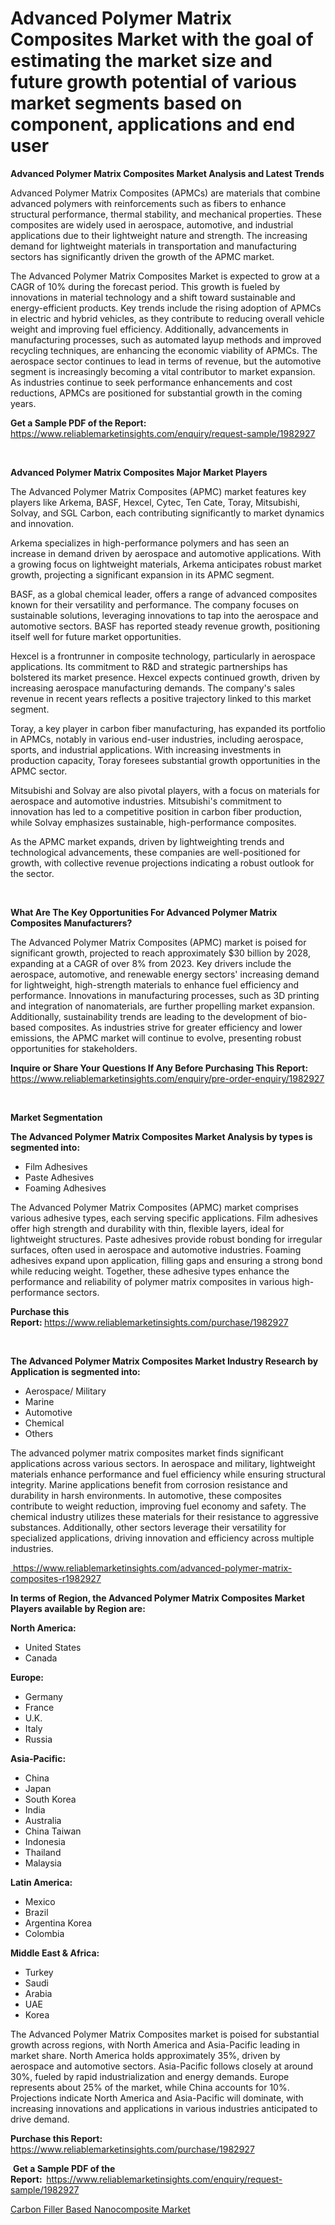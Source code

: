 <p><h1>Advanced Polymer Matrix Composites Market with the goal of estimating the market size and future growth potential of various market segments based on component, applications and end user</h1></p><p><strong>Advanced Polymer Matrix Composites Market Analysis and Latest Trends</strong></p>
<p><p>Advanced Polymer Matrix Composites (APMCs) are materials that combine advanced polymers with reinforcements such as fibers to enhance structural performance, thermal stability, and mechanical properties. These composites are widely used in aerospace, automotive, and industrial applications due to their lightweight nature and strength. The increasing demand for lightweight materials in transportation and manufacturing sectors has significantly driven the growth of the APMC market.</p><p>The Advanced Polymer Matrix Composites Market is expected to grow at a CAGR of 10% during the forecast period. This growth is fueled by innovations in material technology and a shift toward sustainable and energy-efficient products. Key trends include the rising adoption of APMCs in electric and hybrid vehicles, as they contribute to reducing overall vehicle weight and improving fuel efficiency. Additionally, advancements in manufacturing processes, such as automated layup methods and improved recycling techniques, are enhancing the economic viability of APMCs. The aerospace sector continues to lead in terms of revenue, but the automotive segment is increasingly becoming a vital contributor to market expansion. As industries continue to seek performance enhancements and cost reductions, APMCs are positioned for substantial growth in the coming years.</p></p>
<p><strong>Get a Sample PDF of the Report:&nbsp;</strong> <a href="https://www.reliablemarketinsights.com/enquiry/request-sample/1982927?utm_campaign=2943&utm_medium=2&utm_source=Github&utm_content=ia&utm_term=03042025&utm_id=advanced-polymer-matrix-composites">https://www.reliablemarketinsights.com/enquiry/request-sample/1982927</a></p>
<p>&nbsp;</p>
<p><strong>Advanced Polymer Matrix Composites Major Market Players</strong></p>
<p><p>The Advanced Polymer Matrix Composites (APMC) market features key players like Arkema, BASF, Hexcel, Cytec, Ten Cate, Toray, Mitsubishi, Solvay, and SGL Carbon, each contributing significantly to market dynamics and innovation.</p><p>Arkema specializes in high-performance polymers and has seen an increase in demand driven by aerospace and automotive applications. With a growing focus on lightweight materials, Arkema anticipates robust market growth, projecting a significant expansion in its APMC segment.</p><p>BASF, as a global chemical leader, offers a range of advanced composites known for their versatility and performance. The company focuses on sustainable solutions, leveraging innovations to tap into the aerospace and automotive sectors. BASF has reported steady revenue growth, positioning itself well for future market opportunities.</p><p>Hexcel is a frontrunner in composite technology, particularly in aerospace applications. Its commitment to R&D and strategic partnerships has bolstered its market presence. Hexcel expects continued growth, driven by increasing aerospace manufacturing demands. The company's sales revenue in recent years reflects a positive trajectory linked to this market segment.</p><p>Toray, a key player in carbon fiber manufacturing, has expanded its portfolio in APMCs, notably in various end-user industries, including aerospace, sports, and industrial applications. With increasing investments in production capacity, Toray foresees substantial growth opportunities in the APMC sector.</p><p>Mitsubishi and Solvay are also pivotal players, with a focus on materials for aerospace and automotive industries. Mitsubishi's commitment to innovation has led to a competitive position in carbon fiber production, while Solvay emphasizes sustainable, high-performance composites.</p><p>As the APMC market expands, driven by lightweighting trends and technological advancements, these companies are well-positioned for growth, with collective revenue projections indicating a robust outlook for the sector.</p></p>
<p>&nbsp;</p>
<p><strong>What Are The Key Opportunities For Advanced Polymer Matrix Composites Manufacturers?</strong></p>
<p><p>The Advanced Polymer Matrix Composites (APMC) market is poised for significant growth, projected to reach approximately $30 billion by 2028, expanding at a CAGR of over 8% from 2023. Key drivers include the aerospace, automotive, and renewable energy sectors' increasing demand for lightweight, high-strength materials to enhance fuel efficiency and performance. Innovations in manufacturing processes, such as 3D printing and integration of nanomaterials, are further propelling market expansion. Additionally, sustainability trends are leading to the development of bio-based composites. As industries strive for greater efficiency and lower emissions, the APMC market will continue to evolve, presenting robust opportunities for stakeholders.</p></p>
<p><strong>Inquire or Share Your Questions If Any Before Purchasing This Report:</strong> <a href="https://www.reliablemarketinsights.com/enquiry/pre-order-enquiry/1982927?utm_campaign=2943&utm_medium=2&utm_source=Github&utm_content=ia&utm_term=03042025&utm_id=advanced-polymer-matrix-composites">https://www.reliablemarketinsights.com/enquiry/pre-order-enquiry/1982927</a></p>
<p>&nbsp;</p>
<p><strong>Market Segmentation</strong></p>
<p><strong>The Advanced Polymer Matrix Composites Market Analysis by types is segmented into:</strong></p>
<p><ul><li>Film Adhesives</li><li>Paste Adhesives</li><li>Foaming Adhesives</li></ul></p>
<p><p>The Advanced Polymer Matrix Composites (APMC) market comprises various adhesive types, each serving specific applications. Film adhesives offer high strength and durability with thin, flexible layers, ideal for lightweight structures. Paste adhesives provide robust bonding for irregular surfaces, often used in aerospace and automotive industries. Foaming adhesives expand upon application, filling gaps and ensuring a strong bond while reducing weight. Together, these adhesive types enhance the performance and reliability of polymer matrix composites in various high-performance sectors.</p></p>
<p><strong>Purchase this Report:&nbsp;</strong><a href="https://www.reliablemarketinsights.com/purchase/1982927?utm_campaign=2943&utm_medium=2&utm_source=Github&utm_content=ia&utm_term=03042025&utm_id=advanced-polymer-matrix-composites">https://www.reliablemarketinsights.com/purchase/1982927</a></p>
<p>&nbsp;</p>
<p><strong>The Advanced Polymer Matrix Composites Market Industry Research by Application is segmented into:</strong></p>
<p><ul><li>Aerospace/ Military</li><li>Marine</li><li>Automotive</li><li>Chemical</li><li>Others</li></ul></p>
<p><p>The advanced polymer matrix composites market finds significant applications across various sectors. In aerospace and military, lightweight materials enhance performance and fuel efficiency while ensuring structural integrity. Marine applications benefit from corrosion resistance and durability in harsh environments. In automotive, these composites contribute to weight reduction, improving fuel economy and safety. The chemical industry utilizes these materials for their resistance to aggressive substances. Additionally, other sectors leverage their versatility for specialized applications, driving innovation and efficiency across multiple industries.</p></p>
<p><a href="https://www.reliablemarketinsights.com/advanced-polymer-matrix-composites-r1982927?utm_campaign=2943&utm_medium=2&utm_source=Github&utm_content=ia&utm_term=03042025&utm_id=advanced-polymer-matrix-composites">&nbsp;https://www.reliablemarketinsights.com/advanced-polymer-matrix-composites-r1982927</a></p>
<p><strong>In terms of Region, the Advanced Polymer Matrix Composites Market Players available by Region are:</strong></p>
<p>
    <p> <strong> North America: </strong>
        <ul>
            <li>United States</li>
            <li>Canada</li>
        </ul>
        </p> 
    <p> <strong> Europe: </strong>
        <ul>
            <li>Germany</li>
            <li>France</li>
            <li>U.K.</li>
            <li>Italy</li>
            <li>Russia</li>
        </ul>
        </p> 
    <p> <strong> Asia-Pacific: </strong>
        <ul>
            <li>China</li>
            <li>Japan</li>
            <li>South Korea</li>
            <li>India</li>
            <li>Australia</li>
            <li>China Taiwan</li>
            <li>Indonesia</li>
            <li>Thailand</li>
            <li>Malaysia</li>
        </ul>
        </p> 
    <p> <strong> Latin America: </strong>
        <ul>
            <li>Mexico</li>
            <li>Brazil</li>
            <li>Argentina Korea</li>
            <li>Colombia</li>
        </ul>
        </p> 
    <p> <strong> Middle East & Africa: </strong>
        <ul>
            <li>Turkey</li>
            <li>Saudi</li>
            <li>Arabia</li>
            <li>UAE</li>
            <li>Korea</li>
        </ul>
    </p>
    </p>
<p><p>The Advanced Polymer Matrix Composites market is poised for substantial growth across regions, with North America and Asia-Pacific leading in market share. North America holds approximately 35%, driven by aerospace and automotive sectors. Asia-Pacific follows closely at around 30%, fueled by rapid industrialization and energy demands. Europe represents about 25% of the market, while China accounts for 10%. Projections indicate North America and Asia-Pacific will dominate, with increasing innovations and applications in various industries anticipated to drive demand.</p></p>
<p><strong>Purchase this Report: </strong><a href="https://www.reliablemarketinsights.com/purchase/1982927?utm_campaign=2943&utm_medium=2&utm_source=Github&utm_content=ia&utm_term=03042025&utm_id=advanced-polymer-matrix-composites">https://www.reliablemarketinsights.com/purchase/1982927</a></p>
<p>&nbsp;<strong>Get a Sample PDF of the Report:&nbsp;&nbsp;</strong><a href="https://www.reliablemarketinsights.com/enquiry/request-sample/1982927?utm_campaign=2943&utm_medium=2&utm_source=Github&utm_content=ia&utm_term=03042025&utm_id=advanced-polymer-matrix-composites">https://www.reliablemarketinsights.com/enquiry/request-sample/1982927</a></p>
<p><strong></strong></p>
<p><p><a href="https://github.com/genayziben/Market-Research-Report-List-1/blob/main/carbon-filler-based-nanocomposite-market.md?utm_campaign=2943&utm_medium=2&utm_source=Github&utm_content=ia&utm_term=03042025&utm_id=advanced-polymer-matrix-composites">Carbon Filler Based Nanocomposite Market</a></p></p>